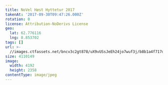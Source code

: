 ```yaml
---
title: NoVel Høst Hyttetur 2017
takenAt: '2017-09-30T09:47:26.000Z'
rotation: 0
license: Attribution-NoDerivs License
geo:
  lat: 62.776116
  lng: 8.853702
tags: []
url: >-
  //images.ctfassets.net/bncv3c2gt878/uX9vUSsJeEh24jo7wuf3j/b8b1a4f717dfc5dc396ffe957e2570ba/novel-hst-hyttetur-2017_37437026271_o
size: 4110149
image:
  width: 4192
  height: 2358
contentType: image/jpeg
---
```


